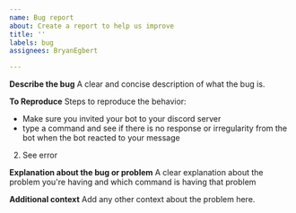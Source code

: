 ```yaml
---
name: Bug report
about: Create a report to help us improve
title: ''
labels: bug
assignees: BryanEgbert

---
```


**Describe the bug**
A clear and concise description of what the bug is.

**To Reproduce**
Steps to reproduce the behavior:
-  Make sure you invited your bot to your discord server
- type a command and see if there is no response or irregularity from the bot when the bot reacted to your message
2. See error

**Explanation about the bug or problem**
A clear explanation about the problem you're having and which command is having that problem

**Additional context**
Add any other context about the problem here.
